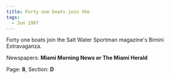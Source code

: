 ```yaml
---  
title: Forty one boats join the  
tags:  
  - Jun 1997  
---  
```

  
Forty one boats join the Salt Water Sportman magazine's Bimini Extravaganza.  
  
Newspapers: **Miami Morning News or The Miami Herald**  
  
Page: **8**, Section: **D** 

